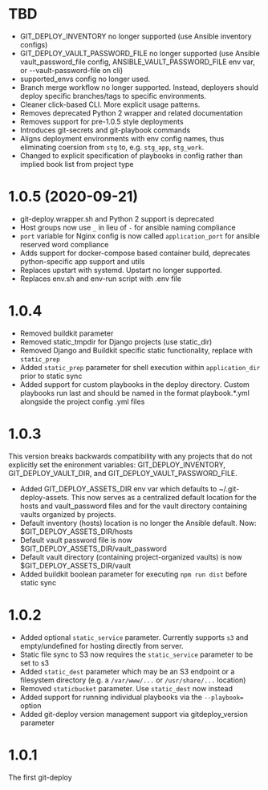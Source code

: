 # TBD

 * GIT_DEPLOY_INVENTORY no longer supported (use Ansible inventory configs)
 * GIT_DEPLOY_VAULT_PASSWORD_FILE no longer supported (use Ansible vault_password_file config, ANSIBLE_VAULT_PASSWORD_FILE env var, or --vault-password-file on cli)
 * supported_envs config no longer used.
 * Branch merge workflow no longer supported. Instead, deployers should deploy specific branches/tags to specific environments.
 * Cleaner click-based CLI. More explicit usage patterns.
 * Removes deprecated Python 2 wrapper and related documentation
 * Removes support for pre-1.0.5 style deployments
 * Introduces git-secrets and git-playbook commands
 * Aligns deployment environments with env config names, thus eliminating coersion from `stg` to, e.g. `stg_app`, `stg_work`. 
 * Changed to explicit specification of playbooks in config rather than implied book list from project type

# 1.0.5 (2020-09-21)

 * git-deploy.wrapper.sh and Python 2 support is deprecated 
 * Host groups now use `_` in lieu of `-` for ansible naming compliance
 * `port` variable for Nginx config is now called `application_port` for ansible reserved word compliance
 * Adds support for docker-compose based container build, deprecates python-specific app support and utils
 * Replaces upstart with systemd. Upstart no longer supported.
 * Replaces env.sh and env-run script with .env file

# 1.0.4

 * Removed buildkit parameter
 * Removed static_tmpdir for Django projects (use static_dir)
 * Removed Django and Buildkit specific static functionality, replace with `static_prep`
 * Added `static_prep` parameter for shell execution within `application_dir` prior to static sync
 * Added support for custom playbooks in the deploy directory. Custom playbooks run last and should be named in the format playbook.*.yml alongside the project config .yml files

# 1.0.3

 This version breaks backwards compatibility with any projects that do not
 explicitly set the enironment variables: GIT_DEPLOY_INVENTORY,
 GIT_DEPLOY_VAULT_DIR, and GIT_DEPLOY_VAULT_PASSWORD_FILE.

 * Added GIT_DEPLOY_ASSETS_DIR env var which defaults to ~/.git-deploy-assets. This
   now serves as a centralized default location for the hosts and vault_password
   files and for the vault directory containing vaults organized by projects.
 * Default inventory (hosts) location is no longer the Ansible default. Now:
   $GIT_DEPLOY_ASSETS_DIR/hosts
 * Default vault password file is now $GIT_DEPLOY_ASSETS_DIR/vault_password
 * Default vault directory (containing project-organized vaults) is now
   $GIT_DEPLOY_ASSETS_DIR/vault
 * Added buildkit boolean parameter for executing `npm run dist` before static sync

# 1.0.2

 * Added optional `static_service` parameter. Currently supports `s3` and empty/undefined for
hosting directly from server.
 * Static file sync to S3 now requires the `static_service` parameter to be set to s3
 * Added `static_dest` parameter which may be an S3 endpoint or a filesystem directory (e.g. a `/var/www/...` or `/usr/share/...` location)
 * Removed `staticbucket` parameter. Use `static_dest` now instead
 * Added support for running individual playbooks via the `--playbook=` option
 * Added git-deploy version management support via gitdeploy_version parameter

# 1.0.1

The first git-deploy
